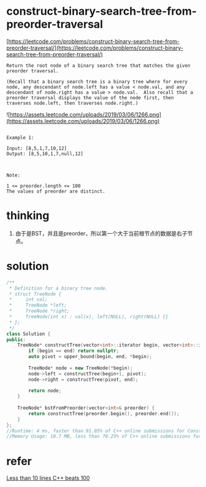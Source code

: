 # construct-binary-search-tree-from-preorder-traversal

[https://leetcode.com/problems/construct-binary-search-tree-from-preorder-traversal/](https://leetcode.com/problems/construct-binary-search-tree-from-preorder-traversal/)

```
Return the root node of a binary search tree that matches the given preorder traversal.

(Recall that a binary search tree is a binary tree where for every node, any descendant of node.left has a value < node.val, and any descendant of node.right has a value > node.val.  Also recall that a preorder traversal displays the value of the node first, then traverses node.left, then traverses node.right.)

```
![https://assets.leetcode.com/uploads/2019/03/06/1266.png](https://assets.leetcode.com/uploads/2019/03/06/1266.png)
```

Example 1:

Input: [8,5,1,7,10,12]
Output: [8,5,10,1,7,null,12]

 

Note: 

1 <= preorder.length <= 100
The values of preorder are distinct.
```

# thinking

1. 由于是BST，并且是preorder，所以第一个大于当前根节点的数据是右子节点。

# solution 

```c++
/**
 * Definition for a binary tree node.
 * struct TreeNode {
 *     int val;
 *     TreeNode *left;
 *     TreeNode *right;
 *     TreeNode(int x) : val(x), left(NULL), right(NULL) {}
 * };
 */
class Solution {
public:
    TreeNode* constructTree(vector<int>::iterator begin, vector<int>::iterator end) {
        if (begin == end) return nullptr;
        auto pivot = upper_bound(begin, end, *begin);
        
        TreeNode* node = new TreeNode(*begin);
        node->left = constructTree(begin+1, pivot);
        node->right = constructTree(pivot, end);
        
        return node;
    }
    
    TreeNode* bstFromPreorder(vector<int>& preorder) {
        return constructTree(preorder.begin(), preorder.end());
    }
};
//Runtime: 4 ms, faster than 91.05% of C++ online submissions for Construct Binary Search Tree from Preorder Traversal.
//Memory Usage: 10.7 MB, less than 78.25% of C++ online submissions for Construct Binary Search Tree from Preorder Traversal.
```

# refer

[Less than 10 lines C++ beats 100](https://leetcode.com/problems/construct-binary-search-tree-from-preorder-traversal/discuss/324887/)